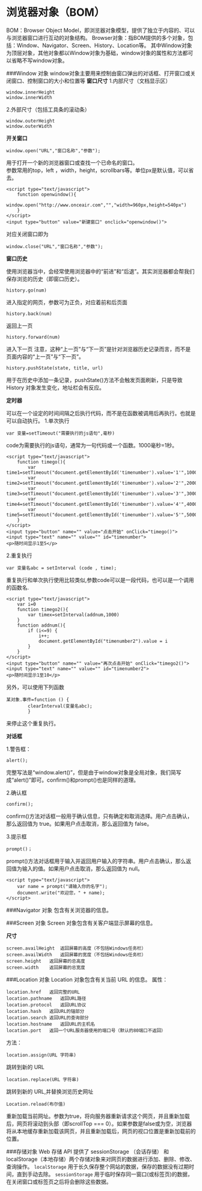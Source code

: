 浏览器对象（BOM）
===================
BOM：Browser Object Model，即浏览器对象模型，提供了独立于内容的、可以与浏览器窗口进行互动的对象结构。
Browser对象：指BOM提供的多个对象，包括：Window、Navigator、Screen、History、Location等。
其中Window对象为顶层对象，其他对象都以Window对象为基础，window对象的属性和方法都可以省略不写window对象。


###Window 对象
window对象主要用来控制由窗口弹出的对话框、打开窗口或关闭窗口、控制窗口的大小和位置等
**窗口尺寸**
1.内部尺寸（文档显示区）

    window.innerHeight 
    window.innerWidth  
2.外部尺寸（包括工具条的滚动条）

    window.outerHeight	
    window.outerWidth

**开关窗口**

    window.open("URL","窗口名称","参数");
用于打开一个新的浏览器窗口或查找一个已命名的窗口。    
参数常用的top，left	，width，height，scrollbars等。单位px是默认值，可以省去。

	<script type="text/javascript">
		function openwindow(){
			window.open("http://www.onceair.com","","width=960px,height=540px")
		}
	</script>
	<input type="button" value="新建窗口" onclick="openwindow()">
对应关闭窗口即为

    window.close("URL","窗口名称","参数");

**窗口历史**

使用浏览器当中，会经常使用浏览器中的“前进”和“后退”。其实浏览器都会帮我们保存浏览的历史（即窗口历史）。
    
    history.go(num)	 
进入指定的网页，参数可为正负，对应着前和后页面

    history.back(num)	
返回上一页

    history.forward(num)	
进入下一页
注意，这种“上一页”与“下一页”是针对浏览器历史记录而言，而不是页面内容的“上一页”与“下一页”。
```
history.pushState(state, title, url)
```
用于在历史中添加一条记录，pushState()方法不会触发页面刷新，只是导致 History 对象发生变化，地址栏会有反应。

**定时器**

可以在一个设定的时间间隔之后执行代码，而不是在函数被调用后再执行。也就是可以自动执行。
1.单次执行

    var 变量=setTimeout("需要执行的js语句",毫秒)
code为需要执行的js语句，通常为一句代码或一个函数。1000毫秒=1秒。

	<script type="text/javascript">
		function timego(){
			var time1=setTimeout("document.getElementById('timenumber').value='1'",1000)
			var time2=setTimeout("document.getElementById('timenumber').value='2'",2000)
			var time3=setTimeout("document.getElementById('timenumber').value='3'",3000)
			var time4=setTimeout("document.getElementById('timenumber').value='4'",4000)
			var time5=setTimeout("document.getElementById('timenumber').value='5'",5000)
		}
	</script>
	<input type="button" name="" value="点击开始" onClick="timego()">
	<input type="text" name="" value="" id="timenumber">
	<p>随时间显示1至5</p>

2.重复执行
 
    var 变量名abc = setInterval (code , time);

重复执行和单次执行使用比较类似,参数code可以是一段代码，也可以是一个调用的函数名.

	<script type="text/javascript">
		var i=0
		function timego2(){
			var timex=setInterval(addnum,1000)
		}
	    function addnum(){		
		    if (i<=9) {
			    i++;
			    document.getElementById("timenumber2").value = i						
		    }
    	}				
	</script>
	<input type="button" name="" value="再次点击开始" onClick="timego2()">
	<input type="text" name="" value="" id="timenumber2">
	<p>随时间显示1至10</p>

另外，可以使用下列函数

    某对象.事件=function () {
            clearInterval(变量名abc);
            }
来停止这个重复执行。


**对话框**

1.警告框：

    alert();
完整写法是“window.alert()”，但是由于window对象是全局对象，我们简写成“alert()”即可。confirm()和prompt()也是同样的道理。

2.确认框

    confirm();
confirm()方法对话框一般用于确认信息，只有确定和取消选择。用户点击确认，那么返回值为 true。如果用户点击取消，那么返回值为 false。

3.提示框

    prompt()；
prompt()方法对话框用于输入并返回用户输入的字符串。用户点击确认，那么返回值为输入的值。如果用户点击取消，那么返回值为 null。

    <script type="text/javascript">
        var name = prompt("请输入你的名字");
        document.write("欢迎您，" + name);
    </script>

###Navigator 对象
包含有关浏览器的信息。

###Screen 对象
Screen 对象包含有关客户端显示屏幕的信息。

**尺寸**

    screen.availHeight	返回屏幕的高度（不包括Windows任务栏）
    screen.availWidth	返回屏幕的宽度（不包括Windows任务栏）
    screen.height	返回屏幕的总高度
    screen.width	返回屏幕的总宽度

###Location 对象
Location 对象包含有关当前 URL 的信息。
属性：
 
    location.href	返回完整的URL
    location.pathname	返回URL路径
    location.protocol	返回URL协议
    location.hash	返回URL的锚部分
    location.search	返回URL的查询部分
    location.hostname	返回URL的主机名
    location.port	返回一个URL服务器使用的端口号（默认的80端口不返回）
方法：
```
location.assign(URL 字符串)  
```
跳转到新的 URL
```
location.replace(URL 字符串)  
```
跳转到新的 URL,并替换浏览历史网址
```
Location.reload(布尔值)  
```
重新加载当前网址。参数为true，将向服务器重新请求这个网页，并且重新加载后，网页将滚动到头部（即scrollTop === 0）。如果参数是false或为空，浏览器将从本地缓存重新加载该网页，并且重新加载后，网页的视口位置是重新加载前的位置。

###存储对象
Web 存储 API 提供了 sessionStorage （会话存储） 和 localStorage（本地存储）两个存储对象来对网页的数据进行添加、删除、修改、查询操作。
`localStorage` 用于长久保存整个网站的数据，保存的数据没有过期时间，直到手动去除。
`sessionStorage` 用于临时保存同一窗口(或标签页)的数据，在关闭窗口或标签页之后将会删除这些数据。



























